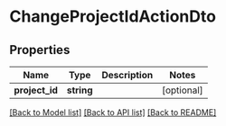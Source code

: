 # ChangeProjectIdActionDto

## Properties
Name | Type | Description | Notes
------------ | ------------- | ------------- | -------------
**project_id** | **string** |  | [optional] 

[[Back to Model list]](../README.md#documentation-for-models) [[Back to API list]](../README.md#documentation-for-api-endpoints) [[Back to README]](../README.md)


